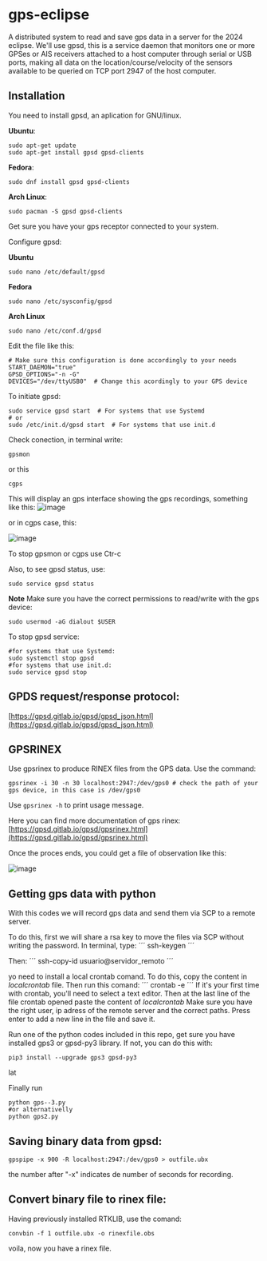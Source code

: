 # gps-eclipse
A distributed system to read and save gps data in a server for the 2024 eclipse.
We'll use gpsd, this is a service daemon that monitors one or more GPSes or AIS receivers attached to a host computer through serial or USB ports, making all data on the location/course/velocity of the sensors available to be queried on TCP port 2947 of the host computer.

## Installation
You need to install gpsd, an aplication for GNU/linux. 

**Ubuntu**:
```
sudo apt-get update
sudo apt-get install gpsd gpsd-clients
```
**Fedora**:
```
sudo dnf install gpsd gpsd-clients
```
**Arch Linux**:
```
sudo pacman -S gpsd gpsd-clients
```
Get sure you have your gps receptor connected to your system.

Configure gpsd:

**Ubuntu**
```
sudo nano /etc/default/gpsd
```

**Fedora**
```
sudo nano /etc/sysconfig/gpsd
```

**Arch Linux**
```
sudo nano /etc/conf.d/gpsd

```


Edit the file like this:
```
# Make sure this configuration is done accordingly to your needs
START_DAEMON="true"
GPSD_OPTIONS="-n -G"
DEVICES="/dev/ttyUSB0"  # Change this acordingly to your GPS device
```
To initiate gpsd:
```
sudo service gpsd start  # For systems that use Systemd
# or
sudo /etc/init.d/gpsd start  # For systems that use init.d
```

Check conection, in terminal write:
```
gpsmon
```
or this
```
cgps
```
This will display an gps interface showing the gps recordings, something like this:
![image](https://github.com/chanomon/gps-eclipse/assets/19211938/89797f05-85ee-467d-8380-d52327799141)

or in cgps case, this:

![image](https://github.com/chanomon/gps-eclipse/assets/19211938/2458db41-780e-4e34-90ab-5b779c793c4c)


To stop gpsmon or cgps use Ctr-c

Also, to see gpsd status, use:
```
sudo service gpsd status
```


**Note**
Make sure you have the correct permissions to read/write with the gps device:
```
sudo usermod -aG dialout $USER
```
To stop gpsd service:
```
#for systems that use Systemd:
sudo systemctl stop gpsd
#for systems that use init.d:
sudo service gpsd stop
```
## GPDS request/response protocol:
[https://gpsd.gitlab.io/gpsd/gpsd_json.html](https://gpsd.gitlab.io/gpsd/gpsd_json.html)

## GPSRINEX
Use gpsrinex to produce RINEX files from the GPS data. Use the command:
```
gpsrinex -i 30 -n 30 localhost:2947:/dev/gps0 # check the path of your gps device, in this case is /dev/gps0
```
Use ```gpsrinex -h``` to print usage message.

Here you can find more documentation of gps rinex: [https://gpsd.gitlab.io/gpsd/gpsrinex.html](https://gpsd.gitlab.io/gpsd/gpsrinex.html)

Once the proces ends, you could get a file of observation like this:

![image](https://github.com/chanomon/gps-eclipse/assets/19211938/35ae3b1e-f98a-4866-8ced-89a4272b6dfa)




## Getting gps data with python
With this codes we will record gps data and send them via SCP to a remote server. 

To do this, first we will share a rsa key to move the files via SCP without writing the password.
In terminal, type:
´´´
ssh-keygen
´´´

Then:
´´´
ssh-copy-id usuario@servidor_remoto
´´´

yo need to install a local crontab comand.
To do this, copy the content in *localcrontab* file.
Then run this comand:
´´´
crontab -e
´´´
If it's your first time with crontab, you'll need to select a text editor.
Then at the last line of the file crontab opened paste the content of *localcrontab*
Make sure you have the right user, ip adress of the remote server and the correct paths.
Press enter to add a new line in the file and save it.

Run one of the python codes included in this repo, get sure you have installed gps3 or gpsd-py3 library.
If not, you can do this with:
```
pip3 install --upgrade gps3 gpsd-py3
```
lat

Finally run 
```
python gps--3.py
#or alternativelly 
python gps2.py
```





## Saving binary data from gpsd:
```
gpspipe -x 900 -R localhost:2947:/dev/gps0 > outfile.ubx
```
the number after "-x" indicates de number of seconds for recording.

## Convert binary file to rinex file:
Having previously installed RTKLIB, use the comand:
```
convbin -f 1 outfile.ubx -o rinexfile.obs
```
voila, now you have a rinex file.
